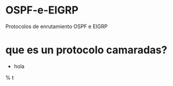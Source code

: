 # OSPF-e-EIGRP
Protocolos de enrutamiento OSPF e EIGRP

# que es un protocolo camaradas?
* hola

% t
